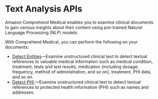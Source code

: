 # Text Analysis APIs<a name="text-analysis-apis-med"></a>

Amazon Comprehend Medical enables you to examine clinical documents to gain various insights about their content using pre\-trained Natural Language Processing \(NLP\) models\. 

With Comprehend Medical, you can perform the following on your documents:
+ [Detect Entities](extracted-med-info.md)—Examine unstructured clinical text to detect textual references to valuable medical information such as medical condition, treatment, tests and test results, medication \(including dosage, frequency, method of administration, and so on\), treatment, PHI data, and so on\.
+ [Detect PHI ](how-medical-phi.md)—Examine unstructured clinical text to detect textual references to protected health information \(PHI\) such as names and addresses\.
